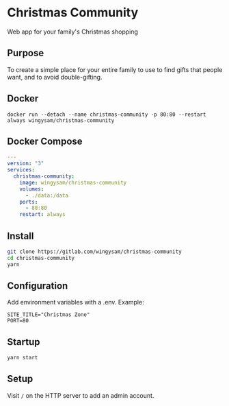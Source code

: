 # Christmas Community
Web app for your family's Christmas shopping

## Purpose
To create a simple place for your entire family to use to find gifts that people want, and to avoid double-gifting.

## Docker
```
docker run --detach --name christmas-community -p 80:80 --restart always wingysam/christmas-community
```

## Docker Compose
```yml
---
version: "3"
services:
  christmas-community:
    image: wingysam/christmas-community
    volumes:
      - ./data:/data
    ports:
      - 80:80
    restart: always
```

## Install
```sh
git clone https://gitlab.com/wingysam/christmas-community
cd christmas-community
yarn
```

## Configuration
Add environment variables with a .env. Example:
```env
SITE_TITLE="Christmas Zone"
PORT=80
```

## Startup
```sh
yarn start
```

## Setup
Visit `/` on the HTTP server to add an admin account.